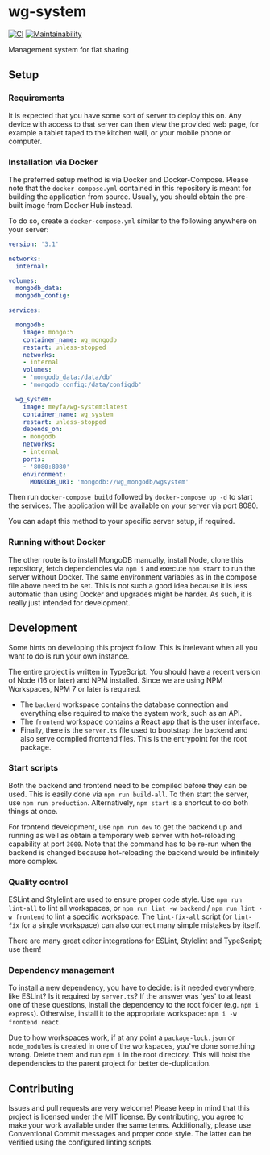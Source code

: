 # wg-system

[![CI](https://github.com/meyfa/wg-system/actions/workflows/main.yml/badge.svg)](https://github.com/meyfa/wg-system/actions/workflows/main.yml)
[![Maintainability](https://api.codeclimate.com/v1/badges/211b6450628333791e6a/maintainability)](https://codeclimate.com/github/meyfa/wg-system/maintainability)

Management system for flat sharing


## Setup

### Requirements

It is expected that you have some sort of server to deploy this on. Any device with access to that server can then view
the provided web page, for example a tablet taped to the kitchen wall, or your mobile phone or computer.

### Installation via Docker

The preferred setup method is via Docker and Docker-Compose. Please note that the `docker-compose.yml` contained in
this repository is meant for building the application from source. Usually, you should obtain the pre-built image from
Docker Hub instead.

To do so, create a `docker-compose.yml` similar to the following anywhere on your server:

```yml
version: '3.1'

networks:
  internal:

volumes:
  mongodb_data:
  mongodb_config:

services:

  mongodb:
    image: mongo:5
    container_name: wg_mongodb
    restart: unless-stopped
    networks:
    - internal
    volumes:
    - 'mongodb_data:/data/db'
    - 'mongodb_config:/data/configdb'

  wg_system:
    image: meyfa/wg-system:latest
    container_name: wg_system
    restart: unless-stopped
    depends_on:
    - mongodb
    networks:
    - internal
    ports:
    - '8080:8080'
    environment:
      MONGODB_URI: 'mongodb://wg_mongodb/wgsystem'
```

Then run `docker-compose build` followed by `docker-compose up -d` to start the services. The application will be
available on your server via port 8080.

You can adapt this method to your specific server setup, if required.

### Running without Docker

The other route is to install MongoDB manually, install Node, clone this repository, fetch dependencies via `npm i`
and execute `npm start` to run the server without Docker.
The same environment variables as in the compose file above need to be set.
This is not such a good idea because it is less automatic than using Docker and upgrades might be harder. As such, it
is really just intended for development.


## Development

Some hints on developing this project follow. This is irrelevant when all you want to do is run your own instance.

The entire project is written in TypeScript. You should have a recent version of Node (16 or later) and NPM installed.
Since we are using NPM Workspaces, NPM 7 or later is required.

- The `backend` workspace contains the database connection and everything else required to make the system work,
  such as an API.
- The `frontend` workspace contains a React app that is the user interface.
- Finally, there is the `server.ts` file used to bootstrap the backend and also serve compiled frontend files. This
  is the entrypoint for the root package.

### Start scripts

Both the backend and frontend need to be compiled before they can be used. This is easily done via `npm run build-all`.
To then start the server, use `npm run production`. Alternatively, `npm start` is a shortcut to do both things at once.

For frontend development, use `npm run dev` to get the backend up and running as well as obtain a temporary web
server with hot-reloading capability at port `3000`. Note that the command has to be re-run when the backend is
changed because hot-reloading the backend would be infinitely more complex.

### Quality control

ESLint and Stylelint are used to ensure proper code style. Use `npm run lint-all` to lint all workspaces, or
`npm run lint -w backend` / `npm run lint -w frontend` to lint a specific workspace.
The `lint-fix-all` script (or `lint-fix` for a single workspace) can also correct many simple mistakes by itself.

There are many great editor integrations for ESLint, Stylelint and TypeScript; use them!

### Dependency management

To install a new dependency, you have to decide: is it needed everywhere, like ESLint? Is it required by `server.ts`?
If the answer was 'yes' to at least one of these questions, install the dependency to the root folder
(e.g. `npm i express`).
Otherwise, install it to the appropriate workspace: `npm i -w frontend react`.

Due to how workspaces work, if at any point a `package-lock.json` or `node_modules` is created in one of the
workspaces, you've done something wrong. Delete them and run `npm i` in the root directory. This will hoist the
dependencies to the parent project for better de-duplication.


## Contributing

Issues and pull requests are very welcome! Please keep in mind that this project is licensed under the MIT license.
By contributing, you agree to make your work available under the same terms.
Additionally, please use Conventional Commit messages and proper code style. The latter can be verified using the
configured linting scripts.
